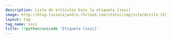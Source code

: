```yaml
---
description: Lista de artículos bajo la etiqueta [sozi]
image: http://blog-luisalejandro.rhcloud.com/static/img/site/mstile-310x310.png
layout: tag
tag_name: sozi
title: !!python/unicode 'Etiqueta [sozi]'
---
```


